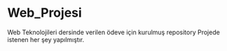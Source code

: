 # Web_Projesi
 Web Teknolojileri dersinde verilen ödeve için kurulmuş repository
Projede istenen her şey yapılmıştır.